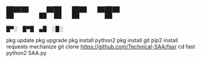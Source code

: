 # █▀▀ ▄▀█ █▀ ▀█▀
  █▀░ █▀█ ▄█ ░█░
  
  pkg update
  pkg upgrade
  pkg install python2
  pkg install git
  pip2 install requests mechanize
  git clone https://github.com/Technical-SAA/fasr
  cd fast
  python2 SAA.py
